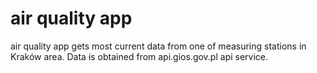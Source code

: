 # air quality app
air quality app gets most current data from one of measuring stations in Kraków area.
Data is obtained from api.gios.gov.pl api service.